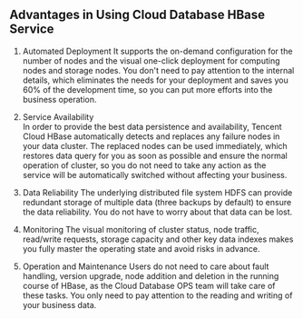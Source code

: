 ##  Advantages in Using Cloud Database HBase Service

1)	Automated Deployment
It supports the on-demand configuration for the number of nodes and the visual one-click deployment for computing nodes and storage nodes. You don't need to pay attention to the internal details, which eliminates the needs for your deployment and saves you 60% of the development time, so you can put more efforts into the business operation.

2)	Service Availability	
In order to provide the best data persistence and availability, Tencent Cloud HBase automatically detects and replaces any failure nodes in your data cluster. The replaced nodes can be used immediately, which restores data query for you as soon as possible and ensure the normal operation of cluster, so you do not need to take any action as the service will be automatically switched without affecting your business.

3)	Data Reliability
The underlying distributed file system HDFS can provide redundant storage of multiple data (three backups by default) to ensure the data reliability. You do not have to worry about that data can be lost.

4)	Monitoring
The visual monitoring of cluster status, node traffic, read/write requests, storage capacity and other key data indexes makes you fully master the operating state and avoid risks in advance.

5)	Operation and Maintenance
Users do not need to care about fault handling, version upgrade, node addition and deletion in the running course of HBase, as the Cloud Database OPS team will take care of these tasks. You only need to pay attention to the reading and writing of your business data.

